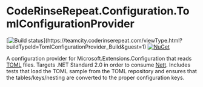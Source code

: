 # CodeRinseRepeat.Configuration.TomlConfigurationProvider

[![Build status](https://teamcity.coderinserepeat.com/app/rest/builds/buildType:(id:TomlConfigurationProvider_Build)/statusIcon)](https://teamcity.coderinserepeat.com/viewType.html?buildTypeId=TomlConfigurationProvider_Build&guest=1)
[![NuGet](https://img.shields.io/nuget/v/CodeRinseRepeat.Configuration.TomlConfigurationProvider.svg?style=flat)](https://nuget.org/packages/CodeRinseRepeat.Configuration.TomlConfigurationProvider)

A configuration provider for Microsoft.Extensions.Configuration that
reads [TOML][toml] files. Targets .NET Standard 2.0 in order to
consume [Nett][nett]. Includes tests that load the TOML sample from the TOML
repository and ensures that the tables/keys/nesting are converted to the proper
configuration keys.

[toml]: https://github.com/toml-lang/toml
[nett]: https://github.com/paiden/Nett
